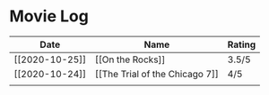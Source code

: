 # Movie Log

| Date           | Name                           | Rating |
| -------------- | ------------------------------ | ------ |
| [[2020-10-25]] | [[On the Rocks]]               | 3.5/5  |
| [[2020-10-24]] | [[The Trial of the Chicago 7]] | 4/5    |
|                |                                |        |
